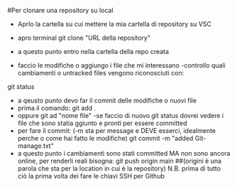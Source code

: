 #Per clonare una repository su local
- Aprlo la cartella su cui mettere la mia cartella di repository su VSC
- apro terminal
git clone "URL della repository"

- a questo punto entro nella cartella della repo creata
- faccio le modifiche o aggiungo i file che mi interessano
-controllo quali cambiamenti o untracked files vengono riconosciuti con:

git status

- a qeusto punto devo far il commit delle modifiche o nuovi file
- prima il comando:
git add . 
- oppure
git ad "nome file"
-se faccio di nuovo git status dovrei vedere i file che sono statia ggiunto e pronti per essere committed
- per fare il commit: (-m sta per message e DEVE esserci, idealmente perche o  come hai fatto le modifiche)
git commit -m "added Git-manage.txt"
- a questo punto i cambiamenti sono stati committed MA non sono ancora online, per renderli reali bisogna:
git push origin main
##(origini è una parola che sta per la location in cui è la repository)
N.B. prima di tutto ciò la prima volta dei fare le chiavi SSH per Github
